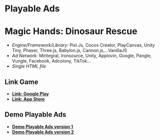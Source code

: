 # Playable Ads

# Magic Hands: Dinosaur Rescue

- _Engine/Framework/Library_: Pixi.Js, Cocos Creator, PlayCanvas, Unity Tiny, Phaser, Three.js, Babylon.js, Cannon.js,...VanillaJS
- _Ad Network_: Mintegral, Ironsource, Unity, Applovin, Google, Pangle, Vungle, Facebook, Adcolony, TikTok...
- _Single HTML file_

## Link Game

- [**Link: Google Play**](https://play.google.com/store/apps/details?id=magichand.negaxy.dinosaur)
- [**Link: App Store**](https://apps.apple.com/app/id1619537659)

## Demo Playable Ads

- [**Demo Playable Ads version 1**](https://kidcry0x.github.io/Playable-Ads_Magic-Hands-Dinosaur-Rescue/ver1/PA_MagicHands_V1.min.html)
- [**Demo Playable Ads version 2**](https://kidcry0x.github.io/Playable-Ads_Magic-Hands-Dinosaur-Rescue/ver2/PA_MagicHands_V2.min.html)
